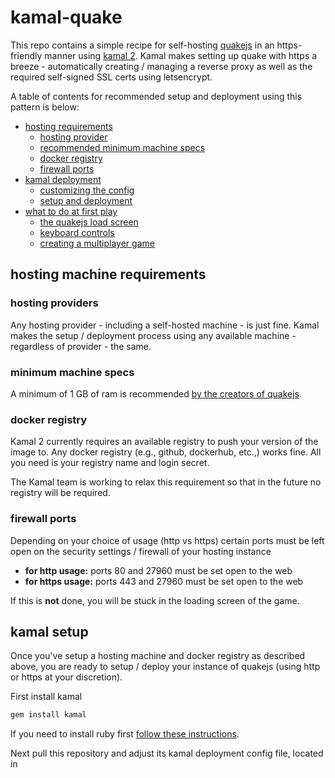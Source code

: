 # kamal-quake

This repo contains a simple recipe for self-hosting [quakejs](https://github.com/inolen/quakejs) in an https-friendly manner using [kamal 2](https://kamal-deploy.org/). Kamal makes setting up quake with https a breeze - automatically creating / managing a reverse proxy as well as the required self-signed SSL certs using letsencrypt.

A table of contents for recommended setup and deployment using this pattern is below:

- [hosting requirements]()
  - [hosting provider]()
  - [recommended minimum machine specs]()
  - [docker registry]()
  - [firewall ports]()
- [kamal deployment]()
  - [customizing the config]()
  - [setup and deployment]()
- [what to do at first play]()
  - [the quakejs load screen]()
  - [keyboard controls]()
  - [creating a multiplayer game]()

## hosting machine requirements

### hosting providers

Any hosting provider - including a self-hosted machine - is just fine. Kamal makes the setup / deployment process using any available machine - regardless of provider - the same.

### minimum machine specs

A minimum of 1 GB of ram is recommended [by the creators of quakejs](https://github.com/inolen/quakejs).

### docker registry

Kamal 2 currently requires an available registry to push your version of the image to. Any docker registry (e.g., github, dockerhub, etc.,) works fine. All you need is your registry name and login secret.

The Kamal team is working to relax this requirement so that in the future no registry will be required.

### firewall ports

Depending on your choice of usage (http vs https) certain ports must be left open on the security settings / firewall of your hosting instance

- **for http usage:** ports 80 and 27960 must be set open to the web
- **for https usage:** ports 443 and 27960 must be set open to the web

If this is **not** done, you will be stuck in the loading screen of the game.

## kamal setup

Once you've setup a hosting machine and docker registry as described above, you are ready to setup / deploy your instance of quakejs (using http or https at your discretion).

First install kamal

```bash
gem install kamal
```

If you need to install ruby first [follow these instructions](https://www.ruby-lang.org/en/documentation/installation/).

Next pull this repository and adjust its kamal deployment config file, located in
